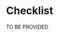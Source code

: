 <!-- START_METADATA
---
title: Report API checklist
sidebar_label: Checklist
sidebar_position: 20
description: Checklist for full integration with the Report API.
pagination_next: null
pagination_prev: null
draft: true
---
END_METADATA -->

# Checklist

TO BE PROVIDED
